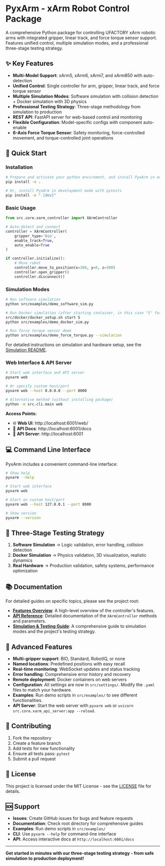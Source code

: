 # PyxArm - xArm Robot Control Package

A comprehensive Python package for controlling UFACTORY xArm robotic arms with integrated gripper, linear track, and force torque sensor support. Features unified control, multiple simulation modes, and a professional three-stage testing strategy.

## ✨ Key Features

- **Multi-Model Support**: xArm5, xArm6, xArm7, and xArm850 with auto-detection
- **Unified Control**: Single controller for arm, gripper, linear track, and force torque sensor
- **Multiple Simulation Modes**: Software simulation with collision detection + Docker simulation with 3D physics
- **Professional Testing Strategy**: Three-stage methodology from simulation to production
- **REST API**: FastAPI server for web-based control and monitoring
- **Flexible Configuration**: Model-specific configs with component auto-enable
- **6-Axis Force Torque Sensor**: Safety monitoring, force-controlled movement, and torque-controlled joint operations

## 🚀 Quick Start

### Installation
```bash
# Prepare and activate your python enviroment, and install PyxArm in editable mode
pip install -e .

# Or, install PyxArm in development mode with pytests
pip install -e ".[dev]"
```

### Basic Usage
```python
from src.core.xarm_controller import XArmController

# Auto-detect and connect
controller = XArmController(
    gripper_type='bio',
    enable_track=True,
    auto_enable=True
)

if controller.initialize():
    # Move robot
    controller.move_to_position(x=300, y=0, z=300)
    controller.open_gripper()
    controller.disconnect()
```

### Simulation Modes
```bash
# Run software simulation
python src/examples/demo_software_sim.py

# Run Docker simulation (after starting container, in this case "5" for xArm5)
src/docker/docker_setup.sh start 5
python src/examples/demo_docker_sim.py

# Run force torque sensor demo
python src/examples/demo_force_torque.py --simulation
```

For detailed instructions on simulation and hardware setup, see the [Simulation README](src/docs/PYXARM_TESTING.md).

### Web Interface & API Server
```bash
# Start web interface and API server
pyxarm web

# Or specify custom host/port
pyxarm web --host 0.0.0.0 --port 8000

# Alternative method (without installing package)
python -m src.cli.main web
```

**Access Points:**
- 🌐 **Web UI**: http://localhost:6001/web/
- 📖 **API Docs**: http://localhost:6001/docs  
- 📡 **API Server**: http://localhost:6001

## 💻 Command Line Interface

PyxArm includes a convenient command-line interface:

```bash
# Show help
pyxarm --help

# Start web interface
pyxarm web

# Start on custom host/port
pyxarm web --host 127.0.0.1 --port 8080

# Show version
pyxarm --version
```

## 🎯 Three-Stage Testing Strategy

1. **Software Simulation** → Logic validation, error handling, collision detection
2. **Docker Simulation** → Physics validation, 3D visualization, realistic dynamics  
3. **Real Hardware** → Production validation, safety systems, performance optimization

## 📚 Documentation

For detailed guides on specific topics, please see the project root:

-   **[Features Overview](./src/docs/PYXARM_FEATURES.md)**: A high-level overview of the controller's features.
-   **[API Reference](./src/docs/PYXARM_API.md)**: Detailed documentation of the `XArmController` methods and parameters.
-   **[Simulation & Testing Guide](./src/docs/PYXARM_TESTING.md)**: A comprehensive guide to simulation modes and the project's testing strategy.

## 🔧 Advanced Features

- **Multi-gripper support**: BIO, Standard, RobotIQ, or none
- **Named locations**: Predefined positions with easy recall
- **Real-time monitoring**: WebSocket updates and status tracking
- **Error handling**: Comprehensive error history and recovery
- **Remote deployment**: Docker containers on web servers
- **Configuration**: All settings are now in `src/settings/`. Modify the `.yaml` files to match your hardware.
- **Examples**: Run demo scripts in `src/examples/` to see different functionalities.
- **API Server**: Start the web server with `pyxarm web` or `uvicorn src.core.xarm_api_server:app --reload`.

## 🤝 Contributing

1. Fork the repository
2. Create a feature branch
3. Add tests for new functionality
4. Ensure all tests pass: `pytest`
5. Submit a pull request

## 📄 License

This project is licensed under the MIT License - see the [LICENSE](LICENSE) file for details.

## 🆘 Support

- **Issues**: Create GitHub issues for bugs and feature requests
- **Documentation**: Check root directory for comprehensive guides
- **Examples**: Run demo scripts in `src/examples/`
- **CLI**: Use `pyxarm --help` for command-line interface
- **API**: Access interactive docs at `http://localhost:6001/docs`

---

**Get started in minutes with our three-stage testing strategy - from safe simulation to production deployment!**
